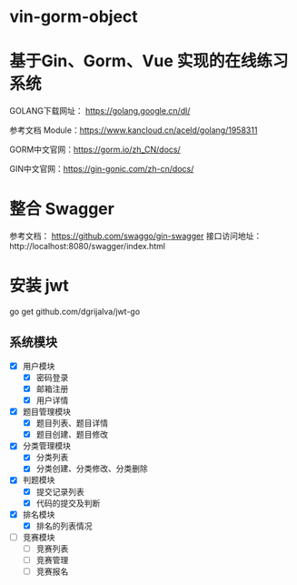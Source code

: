 # vin-gorm-object

# 基于Gin、Gorm、Vue 实现的在线练习系统

GOLANG下载网址： https://golang.google.cn/dl/

参考文档 Module：https://www.kancloud.cn/aceld/golang/1958311

GORM中文官网：https://gorm.io/zh_CN/docs/

GIN中文官网：https://gin-gonic.com/zh-cn/docs/

# 整合 Swagger

参考文档： https://github.com/swaggo/gin-swagger 接口访问地址：http://localhost:8080/swagger/index.html

# 安装 jwt

go get github.com/dgrijalva/jwt-go

## 系统模块
- [x] 用户模块
  - [x] 密码登录
  - [x] 邮箱注册
  - [x] 用户详情
- [x] 题目管理模块
  - [x] 题目列表、题目详情
  - [x] 题目创建、题目修改
- [x] 分类管理模块
  - [x] 分类列表
  - [x] 分类创建、分类修改、分类删除
- [x] 判题模块
  - [x] 提交记录列表
  - [x] 代码的提交及判断
- [x] 排名模块
  - [x] 排名的列表情况
- [ ] 竞赛模块
  - [ ] 竞赛列表
  - [ ] 竞赛管理
  - [ ] 竞赛报名

